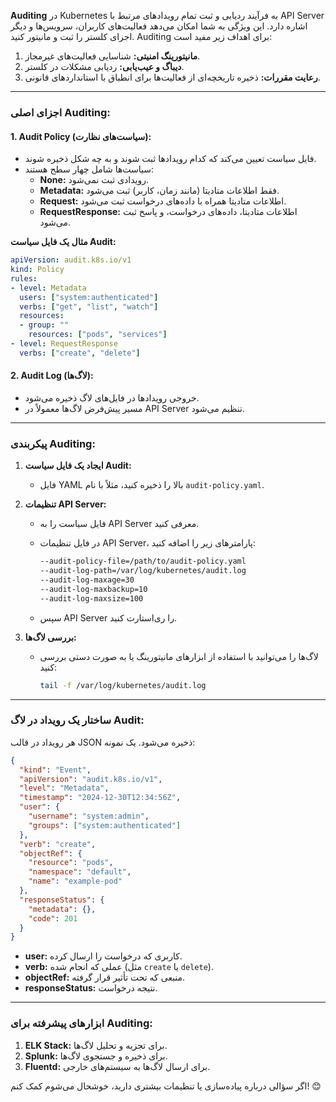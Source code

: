 **Auditing** در Kubernetes به فرآیند ردیابی و ثبت تمام رویدادهای مرتبط با API Server اشاره دارد. این ویژگی به شما امکان می‌دهد فعالیت‌های کاربران، سرویس‌ها و دیگر اجزای کلستر را ثبت و مانیتور کنید. Auditing برای اهداف زیر مفید است:

1. **مانیتورینگ امنیتی:** شناسایی فعالیت‌های غیرمجاز.
2. **دیباگ و عیب‌یابی:** ردیابی مشکلات در کلستر.
3. **رعایت مقررات:** ذخیره تاریخچه‌ای از فعالیت‌ها برای انطباق با استانداردهای قانونی.

---

### اجزای اصلی Auditing:

#### 1. **Audit Policy (سیاست‌های نظارت):**
   - فایل سیاست تعیین می‌کند که کدام رویدادها ثبت شوند و به چه شکل ذخیره شوند.
   - سیاست‌ها شامل چهار سطح هستند:
     - **None:** رویدادی ثبت نمی‌شود.
     - **Metadata:** فقط اطلاعات متادیتا (مانند زمان، کاربر) ثبت می‌شود.
     - **Request:** اطلاعات متادیتا همراه با داده‌های درخواست ثبت می‌شود.
     - **RequestResponse:** اطلاعات متادیتا، داده‌های درخواست، و پاسخ ثبت می‌شود.

   **مثال یک فایل سیاست Audit:**
   ```yaml
   apiVersion: audit.k8s.io/v1
   kind: Policy
   rules:
   - level: Metadata
     users: ["system:authenticated"]
     verbs: ["get", "list", "watch"]
     resources:
     - group: ""
       resources: ["pods", "services"]
   - level: RequestResponse
     verbs: ["create", "delete"]
   ```

#### 2. **Audit Log (لاگ‌ها):**
   - خروجی رویدادها در فایل‌های لاگ ذخیره می‌شود.
   - مسیر پیش‌فرض لاگ‌ها معمولاً در API Server تنظیم می‌شود.

---

### پیکربندی Auditing:

1. **ایجاد یک فایل سیاست Audit:**
   - فایل YAML بالا را ذخیره کنید، مثلاً با نام `audit-policy.yaml`.

2. **تنظیمات API Server:**
   - فایل سیاست را به API Server معرفی کنید.
   - در فایل تنظیمات API Server، پارامترهای زیر را اضافه کنید:
     ```bash
     --audit-policy-file=/path/to/audit-policy.yaml
     --audit-log-path=/var/log/kubernetes/audit.log
     --audit-log-maxage=30
     --audit-log-maxbackup=10
     --audit-log-maxsize=100
     ```

   - سپس API Server را ری‌استارت کنید.

3. **بررسی لاگ‌ها:**
   - لاگ‌ها را می‌توانید با استفاده از ابزارهای مانیتورینگ یا به صورت دستی بررسی کنید:
     ```bash
     tail -f /var/log/kubernetes/audit.log
     ```

---

### ساختار یک رویداد در لاگ Audit:

هر رویداد در قالب JSON ذخیره می‌شود. یک نمونه:
```json
{
  "kind": "Event",
  "apiVersion": "audit.k8s.io/v1",
  "level": "Metadata",
  "timestamp": "2024-12-30T12:34:56Z",
  "user": {
    "username": "system:admin",
    "groups": ["system:authenticated"]
  },
  "verb": "create",
  "objectRef": {
    "resource": "pods",
    "namespace": "default",
    "name": "example-pod"
  },
  "responseStatus": {
    "metadata": {},
    "code": 201
  }
}
```

- **user:** کاربری که درخواست را ارسال کرده.
- **verb:** عملی که انجام شده (مثل `create` یا `delete`).
- **objectRef:** منبعی که تحت تأثیر قرار گرفته.
- **responseStatus:** نتیجه درخواست.

---

### ابزارهای پیشرفته برای Auditing:

1. **ELK Stack:** برای تجزیه و تحلیل لاگ‌ها.
2. **Splunk:** برای ذخیره و جستجوی لاگ‌ها.
3. **Fluentd:** برای ارسال لاگ‌ها به سیستم‌های خارجی.

اگر سؤالی درباره پیاده‌سازی یا تنظیمات بیشتری دارید، خوشحال می‌شوم کمک کنم! 😊
